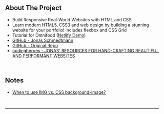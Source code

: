 ## About The Project

- Build Responsive Real-World Websites with HTML and CSS
- Learn modern HTML5, CSS3 and web design by building a stunning website for your portfolio! Includes flexbox and CSS Grid
- Tutorial for Omnifood ([Netlify Demo](https://omnifood-19-apr-2022.netlify.app/))
- [GitHub - Jonas Schmedtmann](https://github.com/jonasschmedtmann)
- [GitHub - Original Repo](https://github.com/jonasschmedtmann/html-css-course)
- [codingheroes - JONAS' RESOURCES FOR HAND-CRAFTING BEAUTIFUL AND PERFORMANT WEBSITES](https://codingheroes.io/resources/)

&nbsp;

## Notes

- [When to use IMG vs. CSS background-image?](https://stackoverflow.com/questions/492809/when-to-use-img-vs-css-background-image)

&nbsp;

---

&nbsp;
